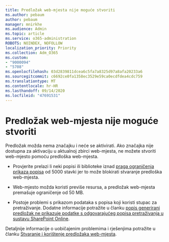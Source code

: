 ```yaml
---
title: Predložak web-mjesta nije moguće stvoriti
ms.author: pebaum
author: pebaum
manager: mnirkhe
ms.audience: Admin
ms.topic: article
ms.service: o365-administration
ROBOTS: NOINDEX, NOFOLLOW
localization_priority: Priority
ms.collection: Adm_O365
ms.custom:
- "9000094"
- "5708"
ms.openlocfilehash: 03d2839811dcea6c5fa7a8325d97a8afa20233a6
ms.sourcegitcommit: c6692ce0fa1358ec3529e59ca0ecdfdea4cdc759
ms.translationtype: MT
ms.contentlocale: hr-HR
ms.lasthandoff: 09/14/2020
ms.locfileid: "47691531"
---
```

# <a name="site-template-cannot-be-created"></a>Predložak web-mjesta nije moguće stvoriti

Predložak možda nema značajku i neće se aktivirati. Ako značajka nije dostupna za aktivaciju u aktualnoj zbirci web-mjesta, ne možete stvoriti web-mjesto pomoću predloška web-mjesta.

- Provjerite prelazi li neki popisi ili biblioteke iznad [praga ograničenja prikaza popisa](https://support.office.com/article/Manage-large-lists-and-libraries-in-SharePoint-B8588DAE-9387-48C2-9248-C24122F07C59) od 5000 stavki jer to može blokirati stvaranje predloška web-mjesta.

- Web-mjesto možda koristi previše resursa, a predložak web-mjesta premašuje ograničenje od 50 MB.

- Postoje problemi s prikazom podataka s popisa koji koristi stupac za pretraživanje. Dodatne informacije potražite u članku [popis generirani predložak ne prikazuje podatke s odgovarajućeg popisa pretraživanja u sustavu SharePoint Online](https://docs.microsoft.com/sharepoint/support/lists-and-libraries/template-generated-list-incorrect-data).

Detaljnije informacije o uobičajenim problemima i rješenjima potražite u članku [Stvaranje i korištenje predložaka web-mjesta](https://support.office.com/article/Create-and-use-site-templates-60371B0F-00E0-4C49-A844-34759EBDD989).
